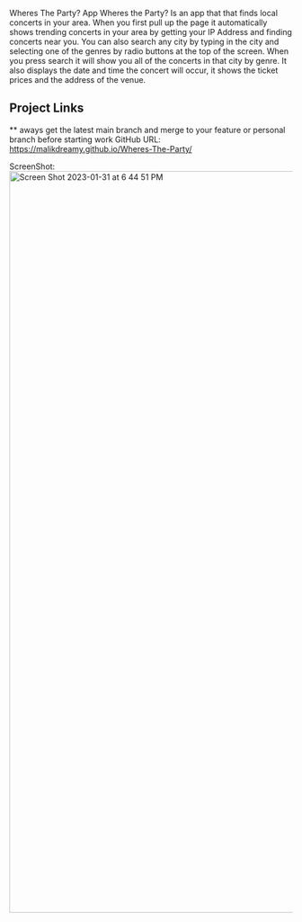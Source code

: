 Wheres The Party? App Wheres the Party? Is an app that that finds local concerts in your area. 
When you first pull up the page it automatically shows trending concerts in your area by getting your IP Address 
and finding concerts near you.
You can also search any city by typing in the city and selecting one of the genres by radio buttons at the top of the screen. 
When you press search it will show you all of the concerts in that city by genre. 
It also displays the date and time the concert will occur, it shows the ticket prices and the address of the venue.



## Project Links
** aways get the latest main branch and merge to your feature or personal branch before starting work
GitHub URL: https://malikdreamy.github.io/Wheres-The-Party/


ScreenShot: <img width="1319" alt="Screen Shot 2023-01-31 at 6 44 51 PM" src="https://user-images.githubusercontent.com/119153047/215932634-d681855a-8a67-4784-8384-edd197f91f3f.png">

